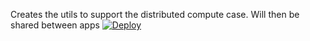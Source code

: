 Creates the utils to support the distributed compute case. Will then be shared between apps
[![Deploy](https://www.herokucdn.com/deploy/button.svg)](https://github.com/arieunier/DC-Utils)
